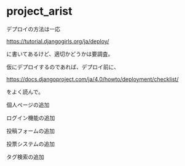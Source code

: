 # project_arist

デプロイの方法は一応

https://tutorial.djangogirls.org/ja/deploy/

に書いてあるけど、適切かどうかは要調査。

仮にデプロイするのであれば、デプロイ前に、

https://docs.djangoproject.com/ja/4.0/howto/deployment/checklist/

をよく読んで。

個人ページの追加

ログイン機能の追加

投稿フォームの追加

投票システムの追加

タグ検索の追加